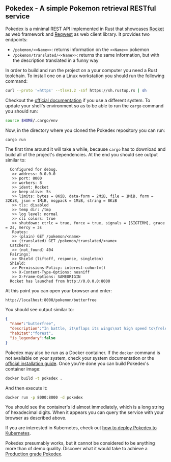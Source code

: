 Pokedex - A simple Pokemon retrieval RESTful service
----------------------------------------------------

Pokedex is a minimal REST API implemented in Rust that showcases
[Rocket](https://github.com/SergioBenitez/Rocket) as web framework and
[Reqwest](https://github.com/seanmonstar/reqwest) as web client library. It provides two endpoints:

- `/pokemon/<<Name>>`: returns information on the `<<Name>>` pokemon
- `/pokemon/translated/<<Name>>`: returns the same information, but with the description translated
  in a funny way

In order to build and run the project on a your computer you need a Rust toolchain. To install one
on a Linux workstation you should run the following command:

```bash
curl --proto '=https' --tlsv1.2 -sSf https://sh.rustup.rs | sh
```

Checkout the [official documentation](https://forge.rust-lang.org/infra/other-installation-methods.html)
if you use a different system. To update your shell's environment so as to be able to run the
`cargo` command you should run:

```bash
source $HOME/.cargo/env
```

Now, in the directory where you cloned the Pokedex repository you can run:

```bash
cargo run
```

The first time around it will take a while, because `cargo` has to download and build all of the
project's dependencies. At the end you should see output similar to:

```
  Configured for debug.
   >> address: 0.0.0.0
   >> port: 8000
   >> workers: 8
   >> ident: Rocket
   >> keep-alive: 5s
   >> limits: bytes = 8KiB, data-form = 2MiB, file = 1MiB, form = 32KiB, json = 1MiB, msgpack = 1MiB, string = 8KiB
   >> tls: disabled
   >> temp dir: /tmp
   >> log level: normal
   >> cli colors: true
   >> shutdown: ctrlc = true, force = true, signals = [SIGTERM], grace = 2s, mercy = 3s
   Routes:
   >> (plain) GET /pokemon/<name>
   >> (translated) GET /pokemon/translated/<name>
  Catchers:
   >> (not_found) 404
  Fairings:
   >> Shield (liftoff, response, singleton)
  Shield:
   >> Permissions-Policy: interest-cohort=()
   >> X-Content-Type-Options: nosniff
   >> X-Frame-Options: SAMEORIGIN
  Rocket has launched from http://0.0.0.0:8000
```

At this point you can open your browser and enter:

```
http://localhost:8000/pokemon/butterfree
```

You should see output similar to:

```json
{
  "name":"butterfree",
  "description":"In battle, it\nflaps its wings\nat high speed to\frelease highly\ntoxic dust into\nthe air.",
  "habitat":"forest",
  "is_legendary":false
}
```

Pokedex may also be run as a Docker container. If the `docker` command is not available on your
system, check your system documentation or the
[official installation guide](https://docs.docker.com/get-docker/). Once you're done you can build
Pokedex's container image:

```bash
docker build -t pokedex .
```

And then execute it:

```bash
docker run -p 8000:8000 -d pokedex
```

You should see the container's id almost immediately, which is a long string of hexadecimal digits.
When it appears you can query the service with your browser as described above.

If you are interested in Kubernetes, check out [how to deploy Pokedex to Kubernetes](kubernetes).

Pokedex presumably works, but it cannot be considered to be anything more than of demo quality.
Discover what it would take to achieve a [Production grade Pokedex](Production.md).
